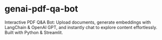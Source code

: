 # genai-pdf-qa-bot
Interactive PDF Q&amp;A Bot: Upload documents, generate embeddings with LangChain &amp; OpenAI GPT, and instantly chat to explore content effortlessly. Built with Python &amp; Streamlit.

